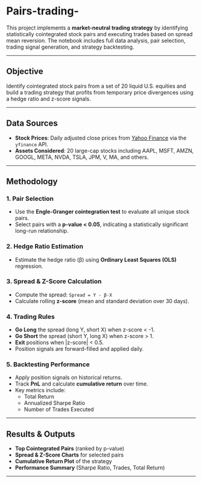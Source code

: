 # Pairs-trading-

This project implements a **market-neutral trading strategy** by identifying statistically cointegrated stock pairs and executing trades based on spread mean reversion. The notebook includes full data analysis, pair selection, trading signal generation, and strategy backtesting.

---

## Objective

Identify cointegrated stock pairs from a set of 20 liquid U.S. equities and build a trading strategy that profits from temporary price divergences using a hedge ratio and z-score signals.

---

##  Data Sources

- **Stock Prices**: Daily adjusted close prices from [Yahoo Finance](https://finance.yahoo.com) via the `yfinance` API.
- **Assets Considered**: 20 large-cap stocks including AAPL, MSFT, AMZN, GOOGL, META, NVDA, TSLA, JPM, V, MA, and others.

---

## Methodology

### 1. **Pair Selection**
- Use the **Engle-Granger cointegration test** to evaluate all unique stock pairs.
- Select pairs with a **p-value < 0.05**, indicating a statistically significant long-run relationship.

### 2. **Hedge Ratio Estimation**
- Estimate the hedge ratio (β) using **Ordinary Least Squares (OLS)** regression.

### 3. **Spread & Z-Score Calculation**
- Compute the spread: `Spread = Y - β·X`
- Calculate rolling **z-score** (mean and standard deviation over 30 days).

### 4. **Trading Rules**
- **Go Long** the spread (long Y, short X) when z-score < -1.
- **Go Short** the spread (short Y, long X) when z-score > 1.
- **Exit** positions when |z-score| < 0.5.
- Position signals are forward-filled and applied daily.

### 5. **Backtesting Performance**
- Apply position signals on historical returns.
- Track **PnL** and calculate **cumulative return** over time.
- Key metrics include:
  - Total Return
  - Annualized Sharpe Ratio
  - Number of Trades Executed

---

##  Results & Outputs

- **Top Cointegrated Pairs** (ranked by p-value)
- **Spread & Z-Score Charts** for selected pairs
- **Cumulative Return Plot** of the strategy
- **Performance Summary** (Sharpe Ratio, Trades, Total Return)

---
